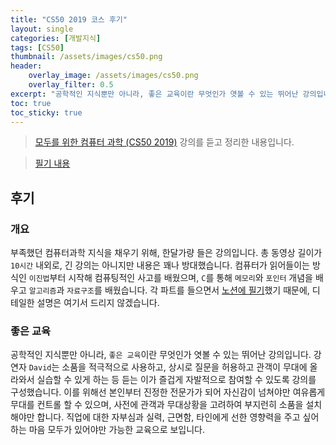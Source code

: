 ```yaml
---
title: "CS50 2019 코스 후기"
layout: single
categories: [개발지식]
tags: [CS50]
thumbnail: /assets/images/cs50.png
header:
    overlay_image: /assets/images/cs50.png
    overlay_filter: 0.5
excerpt: "공학적인 지식뿐만 아니라, 좋은 교육이란 무엇인가 엿볼 수 있는 뛰어난 강의입니다."
toc: true
toc_sticky: true
---
```


> [모두를 위한 컴퓨터 과학 (CS50 2019)](https://www.boostcourse.org/cs112) 강의를 듣고 정리한 내용입니다.
>

> [필기 내용](https://leon.oopy.io/45107537-60da-4cf9-8977-4a295b0c2c70)
>

## 후기
### 개요
부족했던 컴퓨터과학 지식을 채우기 위해, 한달가량 들은 강의입니다. 총 동영상 길이가 `10시간` 내외로, 긴 강의는 아니지만 내용은 꽤나 방대했습니다. 컴퓨터가 읽어들이는 방식인 `이진법`부터 시작해 컴퓨팅적인 사고를 배웠으며, `C`를 통해 `메모리`와 `포인터` 개념을 배우고 `알고리즘`과 `자료구조`를 배웠습니다. 각 파트를 들으면서 [노션에 필기](https://leon.oopy.io/45107537-60da-4cf9-8977-4a295b0c2c70)했기 때문에, 디테일한 설명은 여기서 드리지 않겠습니다.

### 좋은 교육
공학적인 지식뿐만 아니라, `좋은 교육`이란 무엇인가 엿볼 수 있는 뛰어난 강의입니다. 강연자 `David`는 소품을 적극적으로 사용하고, 상시로 질문을 허용하고 관객이 무대에 올라와서 실습할 수 있게 하는 등 듣는 이가 즐겁게 자발적으로 참여할 수 있도록 강의를 구성했습니다. 이를 위해선 본인부터 진정한 전문가가 되어 자신감이 넘쳐야만 여유롭게 무대를 컨트롤 할 수 있으며, 사전에 관객과 무대상황을 고려하여 부지런히 소품을 설치해야만 합니다. 직업에 대한 자부심과 실력, 근면함, 타인에게 선한 영향력을 주고 싶어하는 마음 모두가 있어야만 가능한 교육으로 보입니다.


